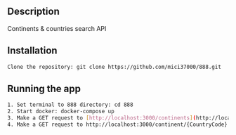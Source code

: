 ## Description

Continents & countries search API

## Installation

```bash
Clone the repository: git clone https://github.com/mici37000/888.git

```

## Running the app

```bash
1. Set terminal to 888 directory: cd 888
2. Start docker: docker-compose up
3. Make a GET request to [http://localhost:3000/continents](http://localhost:3000/continents) in order to fetch continents
4. Make a GET request to http://localhost:3000/continent/{CountryCode} for example [http://localhost:3000/continent/AS](http://localhost:3000/continent/AS)
```